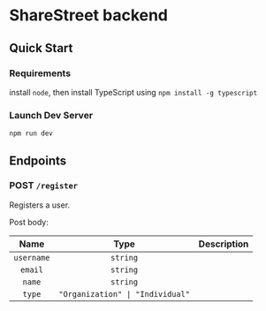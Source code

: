 # ShareStreet backend

## Quick Start

### Requirements

install `node`, then install TypeScript using `npm install -g typescript`

### Launch Dev Server

`npm run dev`

## Endpoints

### POST `/register`

Registers a user.

Post body:

|Name|Type|Description|
|:--:|:--:|:--:|
|`username`|`string`||
|`email`|`string`||
|`name`|`string`||
|`type`|`"Organization" \| "Individual"`||